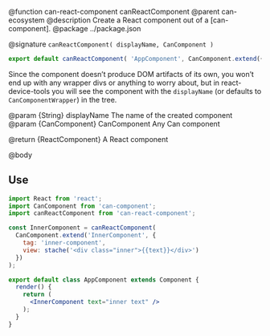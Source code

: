 @function can-react-component canReactComponent
@parent can-ecosystem
@description Create a React component out of a [can-component].
@package ../package.json

@signature `canReactComponent( displayName, CanComponent )`

```javascript
export default canReactComponent( 'AppComponent', CanComponent.extend({ ... }) )
```

Since the component doesn’t produce DOM artifacts of its own, you won’t end up with any wrapper divs or anything to worry about, but in react-device-tools you will see the component with the `displayName` (or defaults to `CanComponentWrapper`) in the tree.

@param {String} displayName The name of the created component
@param {CanComponent} CanComponent Any Can component

@return {ReactComponent} A React component

@body

## Use

```jsx
import React from 'react';
import CanComponent from 'can-component';
import canReactComponent from 'can-react-component';

const InnerComponent = canReactComponent(
  CanComponent.extend('InnerComponent', {
    tag: 'inner-component',
    view: stache('<div class="inner">{{text}}</div>')
  })
);

export default class AppComponent extends Component {
  render() {
    return (
      <InnerComponent text="inner text" />
    );
  }
}
```
